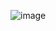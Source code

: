 ![image](https://user-images.githubusercontent.com/104501394/231432089-f193af8e-66a0-46a4-af10-6bff42d6bc1e.png)
